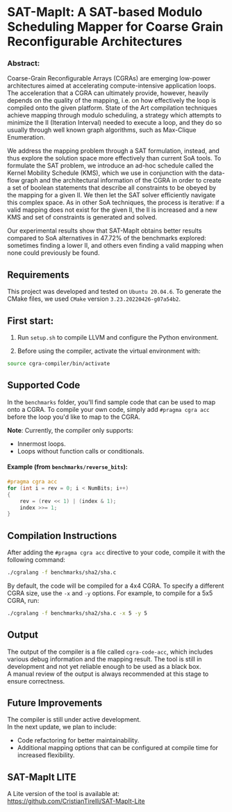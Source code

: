 # SAT-MapIt: A SAT-based Modulo Scheduling Mapper for Coarse Grain Reconfigurable Architectures


### Abstract:

Coarse-Grain Reconfigurable Arrays (CGRAs) are emerging low-power architectures aimed at accelerating compute-intensive application loops.
The acceleration that a CGRA can ultimately provide, however, heavily depends on the quality of the mapping, i.e. on how effectively the loop is compiled onto the given platform. State of the Art compilation techniques achieve mapping through modulo scheduling, a strategy which  attempts to minimize the II (Iteration Interval) needed to execute a loop, and they do so usually through well known graph algorithms, such as Max-Clique Enumeration.


We address the mapping problem through a SAT formulation, instead, and thus explore the solution space more effectively than current SoA tools.
To formulate the SAT problem, we introduce an ad-hoc schedule called the Kernel Mobility Schedule (KMS), which we use in conjunction with  the data-flow graph and the architectural information of the CGRA in order to create a set of boolean statements that describe all constraints to be obeyed by the mapping for a given II. We then let  the SAT solver efficiently navigate this complex space. As in other SoA techniques, the process is iterative: if a valid mapping does not exist for the given II, the II is increased and a new KMS and set of constraints is generated and solved.

Our experimental results show that SAT-MapIt obtains better results compared to SoA alternatives in 47.72% of the benchmarks explored: sometimes finding a lower II, and others even finding a valid mapping when none could previously be found.

## Requirements 
This project was developed and tested on `Ubuntu 20.04.6`. To generate the CMake files, we used `CMake` version `3.23.20220426-g07a54b2`.

## First start:
1. Run `setup.sh` to compile LLVM and configure the Python environment.
2) Before using the compiler, activate the virtual environment with:
``` bash
source cgra-compiler/bin/activate
```



## Supported Code
In the `benchmarks` folder, you'll find sample code that can be used to map onto a CGRA. 
To compile your own code, simply add  ```#pragma cgra acc``` before the loop you'd like to map to the CGRA.

**Note**: Currently, the compiler only supports:
- Innermost loops.
- Loops without function calls or conditionals.

#### Example (from `benchmarks/reverse_bits`):
```c
#pragma cgra acc
for (int i = rev = 0; i < NumBits; i++)
{
    rev = (rev << 1) | (index & 1);
    index >>= 1;
}
```



## Compilation Instructions
After adding the ```#pragma cgra acc```  directive to your code, compile it with the following command:

```bash
./cgralang -f benchmarks/sha2/sha.c
```

By default, the code will be compiled for a 4x4 CGRA. To specify a different CGRA size, use the `-x` and `-y` options. For example, to compile for a 5x5 CGRA, run:

```bash
./cgralang -f benchmarks/sha2/sha.c -x 5 -y 5
```
## Output
The output of the compiler is a file called `cgra-code-acc`, which includes various debug information and the mapping result. The tool is still in development and not yet reliable enough to be used as a black box. \
A manual review of the output is always recommended at this stage to ensure correctness.

## Future Improvements
The compiler is still under active development. \
In the next update, we plan to include:
- Code refactoring for better maintainability.
- Additional mapping options that can be configured at compile time for increased flexibility.

## SAT-MapIt LITE
A Lite version of the tool is available at: https://github.com/CristianTirelli/SAT-MapIt-Lite
